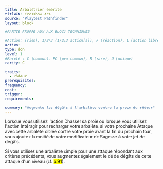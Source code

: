 ```yaml
---
title: Arbalétrier émérite
titleEN: Crossbow Ace
source: "Playtest Pathfinder"
layout: block

#PARTIE PROPRE AUX AUX BLOCS TECHNIQUES

#Action: (rien), 1/2/3 (1/2/3 action[s]), R (réaction), L (action libre)
action: 
type: don
level: 1
#Rareté : C (commun), PC (peu commun), R (rare), U (unique)
rarity: C

traits:
  - rôdeur
prerequisites:
frequency: 
cost:
trigger: 
requirements:

summary: "Augmente les dégâts à l'arbalète contre la proie du rôdeur"
---
```


Lorsque vous utilisez l'action [Chasser sa proie](/classes/rôdeur.html#chasser-sa-proie) ou lorsque vous utilisez l'action Intéragir pour recharger votre arbalète, si votre prochaine Attaque avec cette arbalète ciblée contre votre proie avant la fin du prochain tour, vous ajoutez la moitié de votre modificateur de Sagesse à votre jet de degâts.

Si vous utilisez une arbalètre simple pour une attaque répondant aux critères précédents, vous augmentez également le dé de dégâts de cette attaque d'un niveau (cf. <mark>p.91</mark>).
